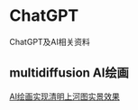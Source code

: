 # ChatGPT
ChatGPT及AI相关资料
## multidiffusion AI绘画
[AI绘画实现清明上河图实景效果]([https://mp.weixin.qq.com/s/kA7FBZsT6SIvwIkRwFS-xw](https://github.com/pkuliyi2015/multidiffusion-upscaler-for-automatic1111/blob/main/README_CN.md))  
